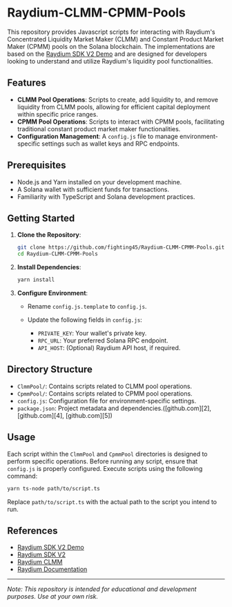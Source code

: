 # Raydium-CLMM-CPMM-Pools

This repository provides Javascript scripts for interacting with Raydium's Concentrated Liquidity Market Maker (CLMM) and Constant Product Market Maker (CPMM) pools on the Solana blockchain. The implementations are based on the [Raydium SDK V2 Demo](https://github.com/raydium-io/raydium-sdk-V2-demo) and are designed for developers looking to understand and utilize Raydium's liquidity pool functionalities.

## Features

* **CLMM Pool Operations**: Scripts to create, add liquidity to, and remove liquidity from CLMM pools, allowing for efficient capital deployment within specific price ranges.
* **CPMM Pool Operations**: Scripts to interact with CPMM pools, facilitating traditional constant product market maker functionalities.
* **Configuration Management**: A `config.js` file to manage environment-specific settings such as wallet keys and RPC endpoints.

## Prerequisites

* Node.js and Yarn installed on your development machine.
* A Solana wallet with sufficient funds for transactions.
* Familiarity with TypeScript and Solana development practices.

## Getting Started

1. **Clone the Repository**:

   ```bash
   git clone https://github.com/fighting45/Raydium-CLMM-CPMM-Pools.git
   cd Raydium-CLMM-CPMM-Pools
   ```



2. **Install Dependencies**:

   ```bash
   yarn install
   ```



3. **Configure Environment**:

   * Rename `config.js.template` to `config.js`.
   * Update the following fields in `config.js`:

     * `PRIVATE_KEY`: Your wallet's private key.
     * `RPC_URL`: Your preferred Solana RPC endpoint.
     * `API_HOST`: (Optional) Raydium API host, if required.

## Directory Structure

* `ClmmPool/`: Contains scripts related to CLMM pool operations.
* `CpmmPool/`: Contains scripts related to CPMM pool operations.
* `config.js`: Configuration file for environment-specific settings.
* `package.json`: Project metadata and dependencies.([github.com][2], [github.com][4], [github.com][5])

## Usage

Each script within the `ClmmPool` and `CpmmPool` directories is designed to perform specific operations. Before running any script, ensure that `config.js` is properly configured. Execute scripts using the following command:

```bash
yarn ts-node path/to/script.ts
```



Replace `path/to/script.ts` with the actual path to the script you intend to run.

## References

* [Raydium SDK V2 Demo](https://github.com/raydium-io/raydium-sdk-V2-demo)
* [Raydium SDK V2](https://github.com/raydium-io/raydium-sdk-V2)
* [Raydium CLMM](https://github.com/raydium-io/raydium-clmm)
* [Raydium Documentation](https://docs.raydium.io/raydium/protocol/developers)

---

*Note: This repository is intended for educational and development purposes. Use at your own risk.*

